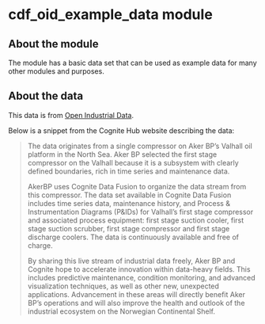 # cdf_oid_example_data module

## About the module

The module has a basic data set that can be used as example data for many other modules and
purposes.

## About the data

This data is from [Open Industrial Data](https://hub.cognite.com/open-industrial-data-211/what-is-open-industrial-data-994).

Below is a snippet from the Cognite Hub website describing the data:

> The data originates from a single compressor on Aker BP’s Valhall oil platform in the North Sea. Aker BP selected the first stage compressor on the Valhall because it is a subsystem with
> clearly defined boundaries, rich in time series and maintenance data.
>
> AkerBP uses Cognite Data Fusion to organize the data stream from this compressor. The data set available in Cognite Data Fusion includes time series data, maintenance history, and
> Process & Instrumentation Diagrams (P&IDs) for Valhall’s first stage compressor and associated process equipment: first stage suction cooler, first stage suction scrubber, first stage
> compressor and first stage discharge coolers. The data is continuously available and free of charge.
>
>By sharing this live stream of industrial data freely, Aker BP and Cognite hope to accelerate innovation within data-heavy fields. This includes predictive maintenance, condition
> monitoring, and advanced visualization techniques, as well as other new, unexpected applications. Advancement in these areas will directly benefit Aker BP’s operations and will also
>improve the health and outlook of the industrial ecosystem on the Norwegian Continental Shelf.
